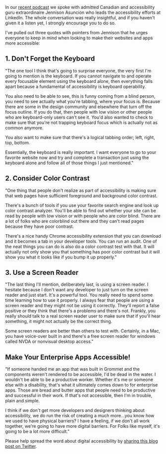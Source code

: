 In our [recent podcast](http://blog.grommet.io/post/2016/04/18/the-great-grommet-podcast-episode-four-an-interview-with-digital-accessibility-pro-jennison-asuncion) we spoke with admitted Canadian and accessibility guru extraordinaire Jennison Asuncion who leads the accessibility efforts at LinkedIn. The whole conversation was really insightful, and if you haven't given it a listen yet, I strongly encourage you to do so. 

I've pulled out three quotes with pointers from Jennison that he urges everyone to keep in mind when looking to make their websites and apps more accessible:

## 1. Don't Forget the Keyboard

"The one tool I think that's going to surprise everyone, the very first I'm going to mention is the keyboard. If you cannot navigate to and operate every focusable element using the keyboard alone, then everything falls apart because a fundamental of accessibility is keyboard operability. 

You also need to be able to see, this is funny coming from a blind person, you need to see actually what you're tabbing, where your focus is. Because there are some in the design community and elsewhere that turn off the focus outline. If you do that, then people with low vision or other people who are keyboard-only users can't see it. You'd also wanted to check to make sure that you're not trapping keyboard focus which is actually not as common anymore.

You also want to make sure that there's a logical tabbing order; left, right, top, bottom. 

Essentially, the keyboard is really important. I want everyone to go to your favorite website now and try and complete a transaction just using the keyboard alone and follow all of those things I just mentioned."

## 2. Consider Color Contrast

"One thing that people don't realize as part of accessibility is making sure that web pages have sufficient foreground and background color contrast. 

There's a bunch of tools if you use your favorite search engine and look up color contrast analyzer. You'll be able to find out whether your site can be read by people with low vision or with people who are color blind. There are a lot of folks who are colorblind out there and they can't read pages because they have poor contrast. 

There's a nice handy Chrome accessibility extension that you can download and it becomes a tab in your developer tools. You can run an audit. One of the neat things you can do is also do a color contrast test with that. It will actually not only show you that something has poor color contrast but it will show you what it looks like if you bump it up properly."

## 3. Use a Screen Reader

"The last thing I'll mention, deliberately last, is using a screen reader. I hesitate because I don't want any developer to just turn on the screen reader and just start. It's a powerful tool. You really need to spend some time learning how to use it properly. I always fear that people are using a screen reader and they might not be using it correctly. They'll report a false positive or they think that there's a problems and there's not. Frankly, you really should talk to a real screen reader user to make sure that if you'll hear something, it might not actually be the correct thing.

Some screen readers are better than others to test with. Certainly, in a Mac, you have voice-over built in and there's a free screen reader for windows called NVDA or nonvisual desktop access."

## Make Your Enterprise Apps Accessible! 

"If someone handed me an app that was built in Grommet and the components weren't rendered to be accessible, I'd be dead in the water. I wouldn't be able to be a productive worker. Whether it's me or someone else with a disability, that's what it ultimately comes down to for enterprise apps. Those are bread and butter apps that people need to be productive and successful in their work. If that's not accessible, then I'm in trouble, plain and simple.

I think if we don't get more developers and designers thinking about accessibility, we do run the risk of creating a much more...you know how we used to have physical barriers? I have a feeling, if we don't all work together, we're going to have more digital barriers. For Folks like myself, it's going to be a lot more difficult."


Please help spread the word about digital accessibility by [sharing this blog post on Twitter](http://ctt.ec/662GV). 